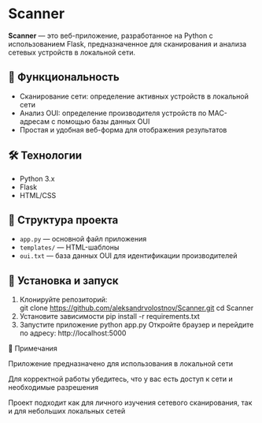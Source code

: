 # Scanner

**Scanner** — это веб-приложение, разработанное на Python с использованием Flask, предназначенное для сканирования и анализа сетевых устройств в локальной сети.

## 🚀 Функциональность

- Сканирование сети: определение активных устройств в локальной сети  
- Анализ OUI: определение производителя устройств по MAC-адресам с помощью базы данных OUI  
- Простая и удобная веб-форма для отображения результатов  

## 🛠 Технологии

- Python 3.x  
- Flask  
- HTML/CSS  

## 📁 Структура проекта

- `app.py` — основной файл приложения  
- `templates/` — HTML-шаблоны  
- `oui.txt` — база данных OUI для идентификации производителей  

## 🔧 Установка и запуск

1. Клонируйте репозиторий:  
   git clone https://github.com/aleksandrvolostnov/Scanner.git
   cd Scanner
2. Установите зависимости
   pip install -r requirements.txt
3. Запустите приложение
   python app.py
Откройте браузер и перейдите по адресу: http://localhost:5000

📌 Примечания

Приложение предназначено для использования в локальной сети

Для корректной работы убедитесь, что у вас есть доступ к сети и необходимые разрешения

Проект подходит как для личного изучения сетевого сканирования, так и для небольших локальных сетей
